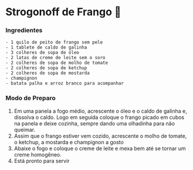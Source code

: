 # Strogonoff de Frango :chicken:

### Ingredientes



	- 1 quilo de peito de frango sem pele
	- 1 tablete de caldo de galinha
	- 3 colheres de sopa de óleo 
	- 2 latas de creme de leite sem o soro
	- 2 colheres de sopa de molho de tomate
	- 2 colheres de sopa de ketchup
	- 2 colheres de sopa de mostarda
	- champignon
	- batata palha e arroz branco para acompanhar 



### Modo de Preparo 



1. Em uma panela a fogo médio, acrescente o óleo e o caldo de galinha e, dissolva o caldo. Logo em seguida coloque o frango picado em cubos na panela e deixe cozinha, sempre dando uma olhadinha para não queimar. 
2. Assim que o frango estiver vem cozido, acrescente o molho de tomate, o ketchup, a mostarda e champignon a gosto 
3. Abaixe o fogo e coloque o creme de leite e mexa bem até se tornar um creme homogêneo.
4. Está pronto para servir







